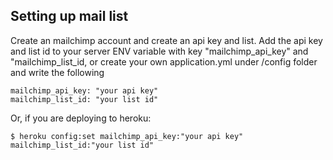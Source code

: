 

## Setting up mail list

Create an mailchimp account and create an api key and list. Add the api key and list id to your server ENV variable with key "mailchimp_api_key" and "mailchimp_list_id, or create your own application.yml under /config folder and write the following

```
mailchimp_api_key: "your api key"
mailchimp_list_id: "your list id"
```

Or, if you are deploying to heroku:

```
$ heroku config:set mailchimp_api_key:"your api key" mailchimp_list_id:"your list id"
```